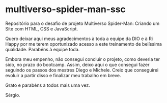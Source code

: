 # multiverso-spider-man-ssc

Repositório para o desafio de projeto  Multiverso Spider-Man: Criando um Site com HTML, CSS e JavaScript.

Quero deixar aqui meus agradecimentos à toda a equipe da DIO e à Ri Happy por me terem oportunizado acesso a este treinamento de belíssima qualidade. Parabéns à equipe toda.

Embora meu empenho, não consegui concluir o projeto, como deveria ter sido, no prazo do bootcamp. Assim, deixo aqui o que consegui fazer seguindo os passos dos mestres Diego e Michele. Creio que conseguirei evoluir a partir disso e finalizar meu trabalho em breve.

Grato e parabéns a todos mais uma vez.

Sérgio.

